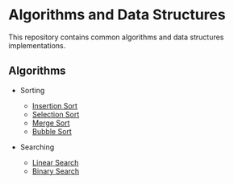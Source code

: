 # Algorithms and Data Structures

This repository contains common algorithms and data structures implementations.

## Algorithms

- Sorting
    - [Insertion Sort](./insertion_sort/README.md)
    - [Selection Sort](./selection_sort/README.md)
    - [Merge Sort](./merge_sort/README.md)
    - [Bubble Sort](./bubble_sort/README.md)

- Searching
    - [Linear Search](./linear_search/README.md)
    - [Binary Search](./binary_search/README.md)
